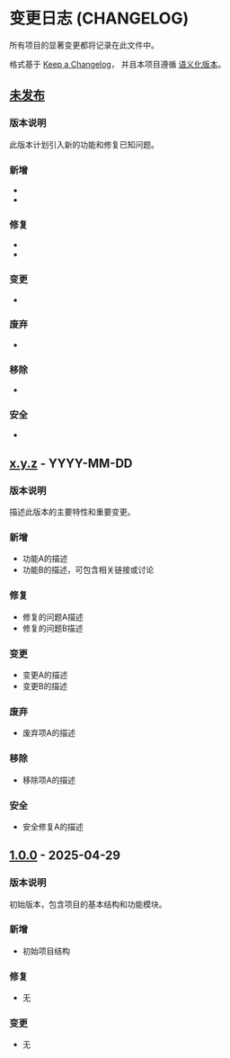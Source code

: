 # 变更日志 (CHANGELOG)

<!-- 
这是一个标准的变更日志模板文件。
使用时请保留此基本结构，并按照说明填写项目的实际变更内容。
删除此注释块并按实际情况修改下方内容。
-->

所有项目的显著变更都将记录在此文件中。

格式基于 [Keep a Changelog](https://keepachangelog.com/zh-CN/1.0.0/)，
并且本项目遵循 [语义化版本](https://semver.org/lang/zh-CN/)。

<!--
## 变更类型分类说明
每个版本的变更应按以下类别分类：
- `新增` 新功能
- `修复` 问题修复
- `变更` 对现有功能的变更
- `废弃` 即将被移除的功能
- `移除` 本次更新中被移除的功能
- `安全` 安全相关的变更

每个类别下，使用无序列表记录具体变更，并包含适当的详细信息。
-->

## [未发布]
<!-- 
未发布的更改应记录在此标题下，保持工作透明度。
发布新版本时，将此部分内容移至新版本标题下，并更新版本号和日期。
-->

### 版本说明
<!-- 在此简要描述此版本的主要变更目标和亮点 -->
此版本计划引入新的功能和修复已知问题。

### 新增
<!-- 列出新添加的功能 -->
- <!-- 新功能描述，例如：添加了X功能，支持Y操作 -->
- <!-- 可包含提交者信息，例如：添加了导出PDF功能 (由 @用户名 贡献) -->

### 修复
<!-- 列出修复的问题 -->
- <!-- 修复项描述，例如：修复了X功能在Y情况下的崩溃问题 -->
- <!-- 可包含问题跟踪号，例如：[#123] 修复了登录页面在低网络条件下的超时问题 -->

### 变更
<!-- 列出对现有功能的变更 -->
- <!-- 对现有功能的变更，例如：优化了X流程，提升了Y性能 -->

### 废弃
<!-- 列出即将废弃的功能 -->
- <!-- 标记为废弃但尚未移除的功能，例如：废弃了X API，将在2.0版本中移除 -->

### 移除
<!-- 列出本次更新中移除的功能 -->
- <!-- 本次更新中移除的功能，例如：移除了对X浏览器的支持 -->

### 安全
<!-- 列出安全相关的变更 -->
- <!-- 安全相关的修复或增强，例如：更新了X库以解决CVE-2023-XXXXX漏洞 -->

## [x.y.z] - YYYY-MM-DD
<!-- 
替换x.y.z为实际版本号，YYYY-MM-DD为实际发布日期
重要版本可添加下载链接或发布页面链接
-->

### 版本说明
<!-- 此版本的概述 -->
描述此版本的主要特性和重要变更。

### 新增
<!-- 列出此版本添加的新功能 -->
- 功能A的描述
- 功能B的描述，可包含相关链接或讨论

### 修复
<!-- 列出此版本修复的问题 -->
- 修复的问题A描述
- 修复的问题B描述

### 变更
<!-- 列出此版本对现有功能的变更 -->
- 变更A的描述
- 变更B的描述

<!-- 仅在需要时添加以下部分 -->
### 废弃
<!-- 列出此版本标记为废弃的功能 -->
- 废弃项A的描述

### 移除
<!-- 列出此版本移除的功能 -->
- 移除项A的描述

### 安全
<!-- 列出此版本的安全相关变更 -->
- 安全修复A的描述

## [1.0.0] - 2025-04-29
<!-- 首个正式发布版本 -->

### 版本说明

初始版本，包含项目的基本结构和功能模块。

### 新增

- 初始项目结构

### 修复

- 无

### 变更

- 无

<!-- 
设置版本比较链接
以下链接将指向实际项目的代码库，方便查看各版本之间的变更
-->
[未发布]: https://github.com/helian-labs/spring-boot-template-ddd/compare/v1.0.0...HEAD
[x.y.z]: https://github.com/helian-labs/spring-boot-template-ddd/compare/v1.0.0...vx.y.z
[1.0.0]: https://github.com/helian-labs/spring-boot-template-ddd/releases/tag/v1.0.0
